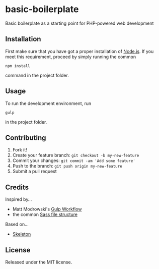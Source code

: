 # basic-boilerplate

Basic boilerplate as a starting point for PHP-powered web development

## Installation
First make sure that you have got a proper installation of [Node.js](https://nodejs.org). If you meet this requirement, proceed by simply running the common
```
npm install
```
command in the project folder.

## Usage
To run the development environment, run 
```
gulp
```
in the project folder.

## Contributing
1. Fork it!
2. Create your feature branch: `git checkout -b my-new-feature`
3. Commit your changes: `git commit -am 'Add some feature'`
4. Push to the branch: `git push origin my-new-feature`
5. Submit a pull request

## Credits
Inspired by…
- Matt Modrowski's [Gulp Workflow](http://mattmodrowski.com/blog/using-gulp-in-your-web-design-workflow/)
- the common [Sass file structure](http://thesassway.com/beginner/how-to-structure-a-sass-project)

Based on…
- [Skeleton](https://github.com/dhg/Skeleton)

## License
Released under the MIT license.